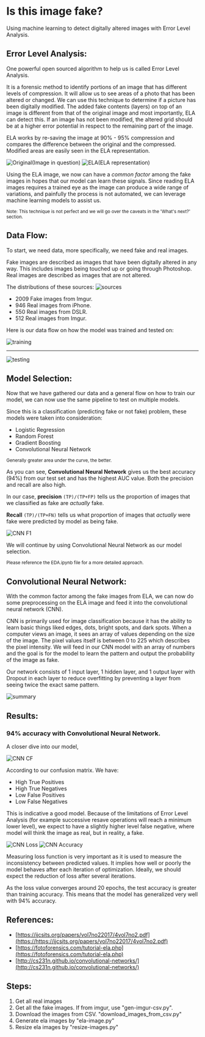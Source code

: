# Is this image fake?

Using machine learning to detect digitally altered images with Error Level Analysis.

## Error Level Analysis: <a id="ela"></a>

One powerful open sourced algorithm to help us is called Error Level Analysis.

It is a forensic method to identify portions of an image that has different levels of compression.  It will allow us to see areas of a photo that has been altered or changed.  We can use this technique to determine if a picture has been digitally modified.  The added fake contents (layers) on top of an image is different from that of the original image and most importantly, ELA can detect this.  If an image has not been modified, the altered grid should be at a higher error potential in respect to the remaining part of the image.

ELA works by re-saving the image at 90% - 95% compression and compares the difference between the original and the compressed.  Modified areas are easily seen in the ELA representation.

![Original](images/ela1.png "Original")(Image in question)
![ELA](images/ela2.png "ELA")(ELA representation)

Using the ELA image, we now can have a *common factor* among the fake images in hopes that our model can learn these signals.  Since reading ELA images requires a trained eye as the image can produce a wide range of variations, and painfully the process is not automated, we can leverage machine learning models to assist us.

<sup>Note: This technique is not perfect and we will go over the caveats in the 'What's next?' section.</sup>


## Data Flow: <a id="data"></a>

To start, we need data, more specifically, we need fake and real images.  

Fake images are described as images that have been digitally altered in any way.  This includes images being touched up or going through Photoshop.  Real images are described as images that are not altered.

The distributions of these sources:
![sources](images/sources.png "Sources")

- 2009 Fake images from Imgur.
- 946 Real images from iPhone.
- 550 Real images from DSLR.
- 512 Real images from Imgur.


Here is our data flow on how the model was trained and tested on:


![training](images/training.jpg "Training")

---

![testing](images/testing.jpg "Testing")

## Model Selection: <a id="selection"></a>

Now that we have gathered our data and a general flow on how to train our model, we can now use the same pipeline to test on multiple models.

Since this is a classification (predicting fake or not fake) problem, these models were taken into consideration:

* Logistic Regression
* Random Forest
* Gradient Boosting
* Convolutional Neural Network


<sup>Generally greater area under the curve, the better.</sup>

As you can see, **Convolutional Neural Network** gives us the best accuracy (94%) from our test set and has the highest AUC value.  Both the precision and recall are also high.  

In our case, **precision** ``` (TP)/(TP+FP) ``` tells us the proportion of images that we classified as fake are *actually* fake.  

**Recall** ``` (TP)/(TP+FN) ``` tells us what proportion of images that *actually* were fake were predicted by model as being fake.

![CNN F1](images/CNN_F1.png "CNN_F1")


We will continue by using Convolutional Neural Network as our model selection.

<sup>Please reference the EDA.ipynb file for a more detailed approach.</sup>

## Convolutional Neural Network: <a id="cnn"></a>

With the common factor among the fake images from ELA, we can now do some preprocessing on the ELA image and feed it into the convolutional neural network (CNN).  

CNN is primarily used for image classification because it has the ability to learn basic things liked edges, dots, bright spots, and dark spots.  When a computer views an image, it sees an array of values depending on the size of the image.  The pixel values itself is between 0 to 225 which describes the pixel intensity.  We will feed in our CNN model with an array of numbers and the goal is for the model to learn the pattern and output the probability of the image as fake.

Our network consists of 1 input layer, 1 hidden layer, and 1 output layer with Dropout in each layer to reduce overfitting by preventing a layer from seeing twice the exact same pattern.

![summary](images/cnn_summary.png "cnn summary")

## Results: <a id="results"></a>
### 94% accuracy with Convolutional Neural Network.

A closer dive into our model,

![CNN CF](images/cnn_confusion_matrix.png "CNN CF")

According to our confusion matrix.  We have:

- High True Positives
- High True Negatives
- Low False Positives
- Low False Negatives

This is indicative a good model.  Because of the limitations of Error Level Analysis (for example successive resave operations will reach a minimum lower level), we expect to have a slightly higher level false negative, where model will think the image as real, but in reality, a fake.

![CNN Loss](images/binary_loss.png "CNN Loss")
![CNN Accuracy](images/binary_acc.png "CNN Accuracy")

Measuring loss function is very important as it is used to measure the inconsistency between predicted values.  It implies how well or poorly the model behaves after each iteration of optimization.  Ideally, we should expect the reduction of loss after several iterations.  

As the loss value converges around 20 epochs, the test accuracy is greater than training accuracy.  This means that the model has generalized very well with 94% accuracy.


## References: <a id='ref'></a>

* [https://ijcsits.org/papers/vol7no22017/4vol7no2.pdf](https://https://ijcsits.org/papers/vol7no22017/4vol7no2.pdf)
* [https://fotoforensics.com/tutorial-ela.php](https://fotoforensics.com/tutorial-ela.php)
* [http://cs231n.github.io/convolutional-networks/](http://cs231n.github.io/convolutional-networks/)


## Steps:
1) Get all real images
2) Get all the fake images.  If from imgur, use "gen-imgur-csv.py".
3) Download the images from CSV. "download_images_from_csv.py"
4) Generate ela images by "ela-image.py"
5) Resize ela images by "resize-images.py"
